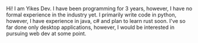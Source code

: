 Hi! I am Yikes Dev. 
I have been programming for 3 years, however, I have no formal experience in the industry yet.
I primarily write code in python, however, I have experience in java, c# and plan to learn rust soon.
I've so far done only desktop applications, however, I would be interested in pursuing web dev at some point.

